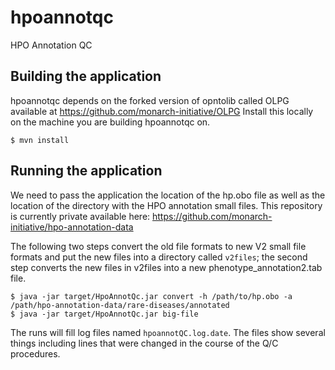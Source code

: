 # hpoannotqc
HPO Annotation QC



## Building the application
hpoannotqc depends on the forked version of opntolib called OLPG available at
https://github.com/monarch-initiative/OLPG
Install this locally on the machine you are building hpoannotqc on.
```aidl
$ mvn install
```

## Running the application
We need to pass the application the location of the hp.obo file as well
as the location of the directory with the HPO annotation small files. This repository
is currently private available here: https://github.com/monarch-initiative/hpo-annotation-data

The following two steps convert the old file formats to new V2 small file formats and put
the new files into a directory called ``v2files``; the second step converts the
new files in v2files into a new phenotype_annotation2.tab file.
```aidl
$ java -jar target/HpoAnnotQc.jar convert -h /path/to/hp.obo -a /path/hpo-annotation-data/rare-diseases/annotated
$ java -jar target/HpoAnnotQc.jar big-file
```
The runs will fill log files named ``hpoannotQC.log.date``. The files show several things
including lines that were changed in the course of the Q/C procedures.
